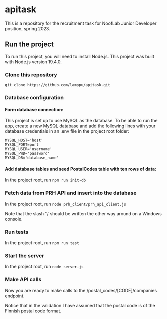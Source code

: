 # apitask

This is a repository for the recruitment task for NoofLab Junior Developer position, spring 2023.

## Run the project

To run this project, you will need to install Node.js. This project was built with Node.js version 19.4.0.

### Clone this repository
```git clone https://github.com/lamppu/apitask.git```

### Database configuration
#### Form database connection:

This project is set up to use MySQL as the database. To be able to run the app, create a new MySQL database and add the following lines with your database credentials in an .env file in the project root folder:

```
MYSQL_HOST='host'
MYSQL_PORT=port
MYSQL_USER='username'
MYSQL_PWD='password'
MYSQL_DB='database_name'
```

#### Add database tables and seed PostalCodes table with ten rows of data:

In the project root, run ```npm run init-db```

### Fetch data from PRH API and insert into the database

In the project root, run ```node prh_client/prh_api_client.js```

Note that the slash '\\' should be written the other way around on a Windows console.

### Run tests

In the project root, run ```npm run test```

### Start the server

In the project root, run ```node server.js```

### Make API calls

Now you are ready to make calls to the /postal_codes/[CODE]/companies endpoint.

Notice that in the validation I have assumed that the postal code is of the Finnish postal code format.
